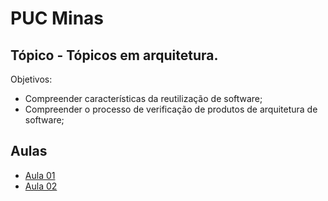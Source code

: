 # PUC Minas

## Tópico - Tópicos em arquitetura. 

Objetivos:
  - Compreender características da reutilização de software;
  - Compreender o processo de verificação de produtos de arquitetura de software;

## Aulas
  - [Aula 01](./aula-01/readme.md)
  - [Aula 02](./aula-02/readme.md)